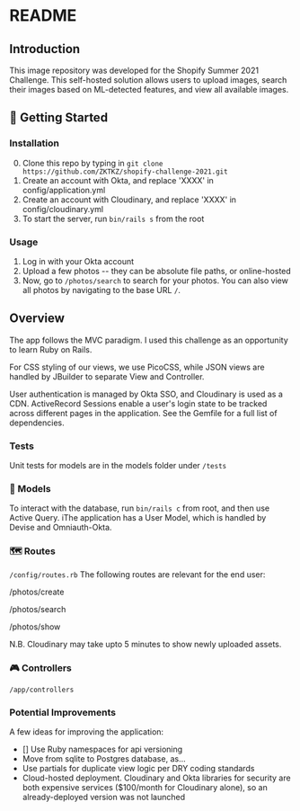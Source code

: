 # README

## Introduction
This image repository was developed for the Shopify Summer 2021 Challenge. This self-hosted solution allows  users to upload images, search their images based on ML-detected features, and view all available images. 


## 🚀 Getting Started

### Installation
0. Clone this repo by typing in `git clone https://github.com/ZKTKZ/shopify-challenge-2021.git`
1. Create an account with Okta, and replace 'XXXX' in config/application.yml
2. Create an account with Cloudinary, and replace 'XXXX' in config/cloudinary.yml
3. To start the server, run `bin/rails s` from the root

### Usage
1. Log in with your Okta account
2. Upload a few photos -- they can be absolute file paths, or online-hosted
3. Now, go to `/photos/search` to search for your photos. You can also view all photos by navigating to the base URL `/`.

## Overview 
The app follows the MVC paradigm. I used this challenge as an opportunity to learn Ruby on Rails.

For CSS styling of our views, we use PicoCSS, while JSON views are handled by JBuilder to separate View and Controller. 

User authentication is managed by Okta SSO, and Cloudinary is used as a CDN. ActiveRecord Sessions enable a user's login state to be tracked across different pages in the application. See the Gemfile for a full list of dependencies.
### Tests
Unit tests for models are in the models folder under `/tests`

### 🧱 Models

To interact with the database, run `bin/rails c` from root, and then use Active Query. iThe application has a User Model, which is handled by Devise and Omniauth-Okta.

### 🗺️ Routes
`/config/routes.rb`
The following routes are relevant for the end user:

/photos/create

/photos/search

/photos/show

N.B. Cloudinary may take upto 5 minutes to show newly uploaded assets.

### 🎮 Controllers
`/app/controllers`

### Potential Improvements
A few ideas for improving the application:
- [] Use Ruby namespaces for api versioning
- Move from sqlite to Postgres database, as...
- Use partials for duplicate view logic per DRY coding standards
- Cloud-hosted deployment. Cloudinary and Okta libraries for security are both expensive services ($100/month for Cloudinary alone), so an already-deployed version was not launched
